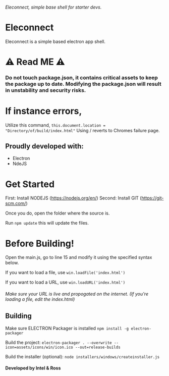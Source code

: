 ###### Eleconnect, simple base shell for starter devs.

# Eleconnect

Eleconnect is a simple based electron app shell.

 # ⚠️ Read ME ⚠️
 
 ### Do not touch package.json, it contains critical assets to keep the package up to date. Modifying the package.json will result in unstability and security risks.


# If instance errors, 

Utilize this command,
`this.document.location = "Directory/of/build/index.html"`
Using / reverts to Chromes failure page.
## Proudly developed with:
 
 * Electron
 * NdeJS
 
 # Get Started 
 
 First: Install NODEJS (https://nodejs.org/en/) 
 Second: Install GIT (https://git-scm.com/)
 
 Once you do, open the folder where the source is.

Run ``npm update`` this will update the files.


 


 
 # Before Building!
  Open the main.js, go to line 15 and modify it using the specified syntax below.
  
  If you want to load a file, use ``win.loadFile('index.html')``
  
  If you want to load a URL, use  ``win.loadURL('index.html')``
  
  ###### Make sure your URL is live and propogated on the internet. (If you're loading a file, edit the index.html)


## Building

Make sure ELECTRON Packager is installed  ``npm install -g electron-packager``

Build the project: `electron-packager . --overwrite --icon=assets/icons/win/icon.ico --out=release-builds`


Build the installer (optional): `node installers/windows/createinstaller.js`


#### Developed by Intel & Ross




